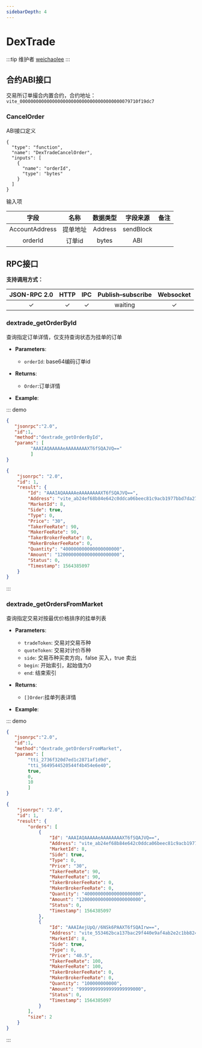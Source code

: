 ```yaml
---
sidebarDepth: 4
---
```


# DexTrade
:::tip 维护者
[weichaolee](https://github.com/weichaolee)
:::

## 合约ABI接口
交易所订单撮合内置合约，合约地址： `vite_00000000000000000000000000000000000000079710f19dc7`

### CancelOrder
ABI接口定义
```
{
  "type": "function",
  "name": "DexTradeCancelOrder",
  "inputs": [
    {
      "name": "orderId",
      "type": "bytes"
    }
  ]
}
```
输入项

|  字段  | 名称 | 数据类型 |字段来源 |备注 |
|:------------:|:-----------:|:-----:|:-----:|:-----:|
| AccountAddress| 提单地址 |  Address |sendBlock| |
| orderId| 订单id |  bytes |ABI| |

## RPC接口

**支持调用方式：**

|  JSON-RPC 2.0  | HTTP | IPC |Publish–subscribe |Websocket |
|:------------:|:-----------:|:-----:|:-----:|:-----:|
| &#x2713;|  &#x2713; |  &#x2713; |waiting| &#x2713; |

### dextrade_getOrderById
查询指定订单详情，仅支持查询状态为挂单的订单

- **Parameters**: 

  * `orderId`: base64编码订单id
  
- **Returns**: 
	- `Order`:订单详情

- **Example**:

::: demo

```json tab:Request
{
   "jsonrpc":"2.0",
   "id":1,
   "method":"dextrade_getOrderById",
   "params": [
         "AAAIAQAAAAAeAAAAAAAAXT6fSQAJVQ=="
         ]
}
```

```json tab:Response
{
    "jsonrpc": "2.0",
    "id": 1,
    "result": {
        "Id": "AAAIAQAAAAAeAAAAAAAAXT6fSQAJVQ==",
        "Address": "vite_ab24ef68b84e642c0ddca06beec81c9acb1977bbd7da27a87a",
        "MarketId": 8,
        "Side": true,
        "Type": 0,
        "Price": "30",
        "TakerFeeRate": 90,
        "MakerFeeRate": 90,
        "TakerBrokerFeeRate": 0,
        "MakerBrokerFeeRate": 0,
        "Quantity": "400000000000000000000",
        "Amount": "12000000000000000000000",
        "Status": 0,
        "Timestamp": 1564385097
    }
}
```
:::

### dextrade_getOrdersFromMarket
查询指定交易对按最优价格排序的挂单列表

- **Parameters**: 

  * `tradeToken`: 交易对交易币种
  * `quoteToken`: 交易对计价币种
  * `side`: 交易币种买卖方向，false 买入，true 卖出
  * `begin`: 开始索引，起始值为0
  * `end`: 结束索引
  
- **Returns**: 
  - `[]Order`:挂单列表详情

- **Example**:

::: demo

```json tab:Request
{
   "jsonrpc":"2.0",
   "id":1,
   "method":"dextrade_getOrdersFromMarket",
   "params": [
        "tti_2736f320d7ed1c2871af1d9d",
        "tti_5649544520544f4b454e6e40",
        true,
        0,
        10
        ]
}
```

```json tab:Response
{
    "jsonrpc": "2.0",
    "id": 1,
    "result": {
        "orders": [
            {
                "Id": "AAAIAQAAAAAeAAAAAAAAXT6fSQAJVQ==",
                "Address": "vite_ab24ef68b84e642c0ddca06beec81c9acb1977bbd7da27a87a",
                "MarketId": 8,
                "Side": true,
                "Type": 0,
                "Price": "30",
                "TakerFeeRate": 90,
                "MakerFeeRate": 90,
                "TakerBrokerFeeRate": 0,
                "MakerBrokerFeeRate": 0,
                "Quantity": "400000000000000000000",
                "Amount": "12000000000000000000000",
                "Status": 0,
                "Timestamp": 1564385097
            },
            {
                "Id": "AAAIAejUpQ//6NSk6PAAXT6fSQAIrw==",
                "Address": "vite_553462bca137bac29f440e9af4ab2e2c1bb82493e41d2bc8b2",
                "MarketId": 8,
                "Side": true,
                "Type": 0,
                "Price": "40.5",
                "TakerFeeRate": 100,
                "MakerFeeRate": 100,
                "TakerBrokerFeeRate": 0,
                "MakerBrokerFeeRate": 0,
                "Quantity": "100000000000",
                "Amount": "99999999999999999999000",
                "Status": 0,
                "Timestamp": 1564385097
            }
        ],
        "size": 2
    }
}
```
:::